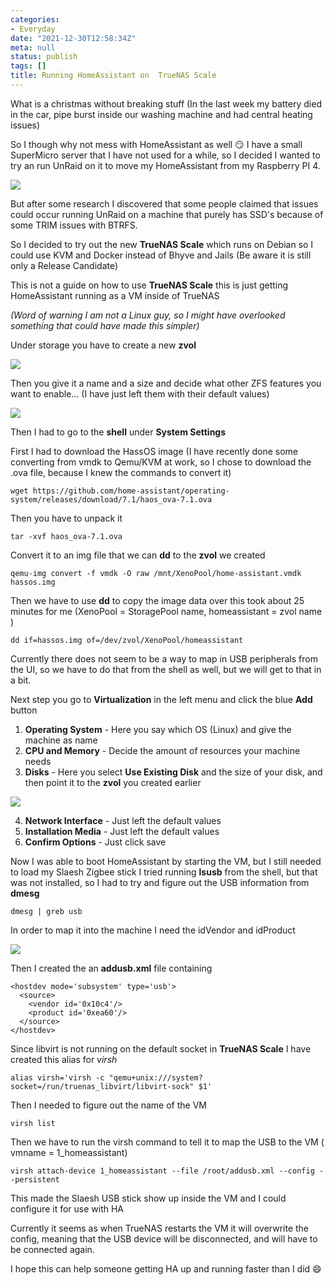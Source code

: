 ```yaml
---
categories:
- Everyday
date: "2021-12-30T12:58:34Z"
meta: null
status: publish
tags: []
title: Running HomeAssistant on  TrueNAS Scale
---
```

What is a christmas without breaking stuff (In the last week my battery died in the car, pipe burst inside our washing machine and had central heating issues)

So I though why not mess with HomeAssistant as well 😏 I have a small SuperMicro server that I have not used for a while, so I decided I wanted to try an run UnRaid on it to move my HomeAssistant from my Raspberry PI 4.


![](https://xipher.dk/static/assets/images/2021-12-30-15-43-47.png)

But after some research I discovered that some people claimed that issues could occur running UnRaid on a machine that purely has SSD's because of some TRIM issues with BTRFS.

So I decided to try out the new **TrueNAS Scale** which runs on Debian so I could use KVM and Docker instead of Bhyve and Jails (Be aware it is still only a Release Candidate)

This is not a guide on how to use **TrueNAS Scale** this is just getting HomeAssistant running as a VM inside of TrueNAS

_(Word of warning I am not a Linux guy, so I might have overlooked something that could have made this simpler)_


Under storage you have to create a new **zvol**

![](https://xipher.dk/static/assets/images/2021-12-30-15-52-02.png)

Then you give it a name and a size and decide what other ZFS features you want to enable... (I have just left them with their default values)


![](https://xipher.dk/static/assets/images/2021-12-30-15-54-00.png)


Then I had to go to the **shell** under **System Settings**

First I had to download the HassOS image (I have recently done some converting from vmdk to Qemu/KVM at work, so I chose to download the .ova file, because I knew the commands to convert it)

```
wget https://github.com/home-assistant/operating-system/releases/download/7.1/haos_ova-7.1.ova
```

Then you have to unpack it

```
tar -xvf haos_ova-7.1.ova
```

Convert it to an img file that we can **dd** to the **zvol** we created

```
qemu-img convert -f vmdk -O raw /mnt/XenoPool/home-assistant.vmdk hassos.img
```

Then we have to use **dd** to copy the image data over this took about 25 minutes for me (XenoPool = StoragePool name, homeassistant = zvol name )

```
dd if=hassos.img of=/dev/zvol/XenoPool/homeassistant
```

Currently there does not seem to be a way to map in USB peripherals from the UI, so we have to do that from the shell as well, but we will get to that in a bit.


Next step you go to **Virtualization** in the left menu and click the blue **Add** button

1) **Operating System** - Here you say which OS (Linux) and give the machine as name 
2) **CPU and Memory** -  Decide the amount of resources your machine needs
3) **Disks** - Here you select **Use Existing Disk** and the size of your disk, and then point it to the **zvol** you created earlier

![](https://xipher.dk/static/assets/images/2021-12-30-16-06-49.png)

4) **Network Interface** - Just left the default values
5) **Installation Media** - Just left the default values
6) **Confirm Options** - Just click save
   

Now I was able to boot HomeAssistant by starting the VM, but I still needed to load my Slaesh Zigbee stick
I tried running **lsusb** from the shell, but that was not installed, so I had to try and figure out the USB information from **dmesg**

```
dmesg | greb usb
```

In order to map it into the machine I need the idVendor and idProduct

![](https://xipher.dk/static/assets/images/2021-12-30-16-17-53.png)

Then I created the an **addusb.xml** file containing

```
<hostdev mode='subsystem' type='usb'>
  <source>
    <vendor id='0x10c4'/>
    <product id='0xea60'/>
  </source>
</hostdev>
```

Since libvirt is not running on the default socket in **TrueNAS Scale** I have created this alias for _virsh_

```
alias virsh='virsh -c "qemu+unix:///system?socket=/run/truenas_libvirt/libvirt-sock" $1'
```

Then I needed to figure out the name of the VM

```
virsh list
```
Then we have to run the virsh command to tell it to map the USB to the VM ( vmname = 1_homeassistant)

```
virsh attach-device 1_homeassistant --file /root/addusb.xml --config --persistent
```

This made the Slaesh USB stick show up inside the VM and I could configure it for use with HA

Currently it seems as when TrueNAS restarts the VM it will overwrite the config, meaning that the USB device will be disconnected, and will have to be connected again.

I hope this can help someone getting HA up and running faster than I did 😄